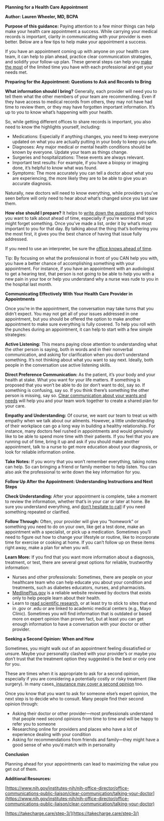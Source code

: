 **Planning for a Health Care Appointment**

**Author: Lauren Wheeler, MD, BCPA** 

**Purpose of this guidance:** Paying attention to a few minor things can help make your health care appointment a success. While carrying your medical records is important, clarity in communicating with your provider is even better. Below are a few tips to help make your appointment a success.

If you have an appointment coming up with anyone on your health care team, it can help to plan ahead, practice clear communication strategies, and solidify your follow-up plan. These general steps can help you [make the most](https://www.nytimes.com/guides/well/make-the-most-of-your-doctor-appointment) of the limited time you have with each professional and get your needs met.

**Preparing for the Appointment: Questions to Ask and Records to Bring**

**What information should I bring?** Generally, each provider will need you to tell them what the other members of your team are recommending. Even if they have access to medical records from others, they may not have had time to review them, or they may have forgotten important information. It’s up to you to know what’s happening with your health. 

So, while getting different offices to share records is important, you also need to know the highlights yourself, including:

* Medications: Especially if anything changes, you need to keep everyone updated on what you are actually putting in your body to keep you safe. 
* Diagnoses: Any major medical or mental health conditions should be known by everyone. Update your team as things change.
* Surgeries and hospitalizations: These events are always relevant.
* Important test results: For example, if you have a biopsy or imaging done, it’s helpful to know what was found. 
* Symptoms: The more accurately you can tell a doctor about what you are experiencing, the more likely they are to be able to give you an accurate diagnosis.

Naturally, new doctors will need to know everything, while providers you’ve seen before will only need to hear about what’s changed since you last saw them. 

**How else should I prepare?** It helps to [write down the questions](https://www.ahrq.gov/questions/be-engaged/index.html) and topics you want to talk about ahead of time, especially if you’re worried that you might forget something. Once you’ve made a list, order it by what’s most important to you for that day. By talking about the thing that’s bothering you the most first, it gives you the best chance of having that issue fully addressed. 

If you need to use an interpreter, be sure the [office knows ahead of time](https://www.nia.nih.gov/health/how-prepare-doctors-appointment).

Tip: By focusing on what the professional in front of you CAN help you with, you have a better chance of accomplishing something with your appointment. For instance, if you have an appointment with an audiologist to get a hearing test, that person is not going to be able to help you with a new pain in your toe or help you understand why a nurse was rude to you in the hospital last month.

**Communicating Effectively With Your Health Care Provider in Appointments**

Once you’re in the appointment, the conversation may take turns that you didn’t expect. You may not get all of your issues addressed in one appointment, but you should be offered the option to make another appointment to make sure everything is fully covered. To help you roll with the punches during an appointment, it can help to start with a few simple strategies:

**Active Listening:** This means paying close attention to understanding what the other person is saying, both in words and in their nonverbal communication, and asking for clarification when you don’t understand something. It’s not thinking about what you want to say next. Ideally, both people in the conversation use active listening skills.

**Direct Preference Communication:** As the patient, it’s your body and your health at stake. What you want for your life matters. If something is proposed that you won’t be able to do (or don’t want to do), say so. If something is confusing, say so. If you think there’s something the other person is missing, say so. [Clear communication about your wants and needs](https://www.npr.org/2023/04/28/1172843588/doctor-appointment-preparation-questions-symptoms-diagnosis) will help you and your team work together to create a shared plan for your care. 

**Empathy and Understanding:** Of course, we want our team to treat us with empathy when we talk about our ailments. However, a little understanding of their workplace can go a long way in building a healthy relationship. For instance, many doctors feel rushed in appointments and would genuinely like to be able to spend more time with their patients. If you feel that you are running out of time, bring it up and ask if you should make another appointment, talk to a nurse to get more education about your diagnosis, or look for reliable information online.

**Take Notes:** If you worry that you won’t remember everything, taking notes can help. So can bringing a friend or family member to help listen. You can also ask the professional to write down the key information for you.

**Follow Up After the Appointment: Understanding Instructions and Next Steps**

**Check Understanding:** After your appointment is complete, take a moment to review the information, whether that’s in your car or later at home. Be sure you understand everything, and [don’t hesitate to call](https://familydoctor.org/tips-for-talking-to-your-doctor/) if you need something repeated or clarified.

**Follow Through:** Often, your provider will give you “homework” or something you need to do on your own, like get a test done, make an appointment with a specialist, or pick up a medication. Sometimes you’ll need to figure out how to change your lifestyle or routine, like to incorporate time for exercise or cooking at home. If you can’t follow up on these items right away, make a plan for when you will.

**Learn More:** If you find that you want more information about a diagnosis, treatment, or test, there are several great options for reliable, trustworthy information:

* Nurses and other professionals: Sometimes, there are people on your healthcare team who can help educate you about your condition and treatments, such as diabetes educators, nurses, and pharmacists.  
* [MedlinePlus.gov](https://medlineplus.gov/ency/patientinstructions/000860.htm) is a reliable website reviewed by doctors that exists only to help people learn about their health.
* Learn to [read scientific research](https://arc.duke.edu/how-read-and-understand-scientific-paper-guide-non-scientists), or at least try to stick to sites that end in .gov or .edu or are linked to academic medical centers (e.g., Mayo Clinic). Sometimes you will find information that is outdated or based more on expert opinion than proven fact, but at least you can get enough information to have a conversation with your doctor or other provider.

**Seeking a Second Opinion: When and How** 

Sometimes, you might walk out of an appointment feeling dissatisfied or unsure. Maybe your personality clashed with your provider’s or maybe you don’t trust that the treatment option they suggested is the best or only one for you.

These are times when it is appropriate to ask for a second opinion, especially if you are considering a potentially costly or risky treatment (like surgery). In many cases[, insurance may cover a second opinion](https://www.medicare.gov/Pubs/pdf/02173-Getting-a-Second-Opinion-Before-Surgery.pdf) too.

Once you know that you want to ask for someone else’s expert opinion, the next step is to decide who to consult. Many people find their second opinion through:

* Asking their doctor or other provider—most professionals understand that people need second opinions from time to time and will be happy to refer you to someone
* Researching online for providers and places who have a lot of experience dealing with your condition 
* Asking for recommendations from friends and family—they might have a good sense of who you’d match with in personality

**Conclusion**

Planning ahead for your appointments can lead to maximizing the value you get out of them.

**Additional Resources:**

[https://www.nih.gov/institutes-nih/nih-office-director/office-communications-public-liaison/clear-communication/talking-your-doctor](https://www.nih.gov/institutes-nih/nih-office-director/office-communications-public-liaison/clear-communication/talking-your-doctor)

[https://takecharge.care/step-3/](https://takecharge.care/step-3/)
